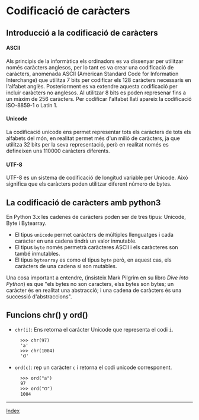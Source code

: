 # Codificació de caràcters

## Introducció a la codificació de caràcters

#### ASCII

Als principis de la informàtica els ordinadors es va dissenyar per utilitzar només caràcters anglesos, per lo tant es va crear una codificació de caràcters, anomenada ASCII (American Standard Code for Information Interchange) que utilitza 7 bits per codificar els 128 caràcters necessaris en l'alfabet anglès. Posteriorment es va extendre aquesta codificació per incluir caràcters no anglesos. Al utilitzar 8 bits es poden represenar fins a un màxim de 256 caràcters. Per codificar l'alfabet llatí apareix la codificació ISO-8859-1 o Latín 1.

#### Unicode

La codificació unicode  ens permet representar tots els caràcters de tots els alfabets del món, en realitat permet més d'un milió de caràcters, ja que utilitza 32 bits per la seva representació, però en realitat només es defineixen uns 110000 caràcters diferents.

#### UTF-8

UTF-8 es un sistema de codificació de longitud variable per Unicode. Això significa que els caràcters poden utilitzar diferent número de bytes.

## La codificació de caràcters amb python3

En Python 3.x les cadenes de caràcters poden ser de tres tipus: Unicode, Byte i Bytearray.

* El tipus `unicode` permet caràcters de múltiples llenguatges i cada caràcter en una cadena tindrà un valor inmutable. 
* El tipus `byte` només permetrà caràcteres ASCII i els caràcteres son també inmutables.
* El tipus `bytearray` es como el tipus `byte` però, en aquest cas, els caràcters de una cadena si son mutables.

Una cosa important a entendre, (insisteix Mark Pilgrim en su libro *Dive into Python*) es que "els bytes no son caracters, elss bytes son bytes; un carácter és en realitat una abstracció; i una cadena de caràcters és una successió d'abstraccions".

## Funcions chr() y ord()

* `chr(i)`: Ens retorna el  carácter Unicode que representa el codi `i`.

		>>> chr(97)
		'a'
		>>> chr(1004)
		'Ϭ'

* `ord(c)`: rep un caràcter `c` i retorna el codi unicode corresponent.

		>>> ord("a")
		97
		>>> ord("Ϭ")
		1004

***
[Index](../../../README.md)
